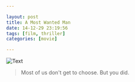 ```yaml
---

layout: post
title: A Most Wanted Man
date: 14-12-29 23:19:56
tags: [film, thriller]
categories: [movie]

---
```


![Text]({{site.url}}/assets/blog_img/2014-12-29-a-most-wanted-man/A.Most.Wanted.M%5B01_40_03%5D%5B20141230-013142-2%5D.PNG)

> Most of us don't get to choose. But you did.